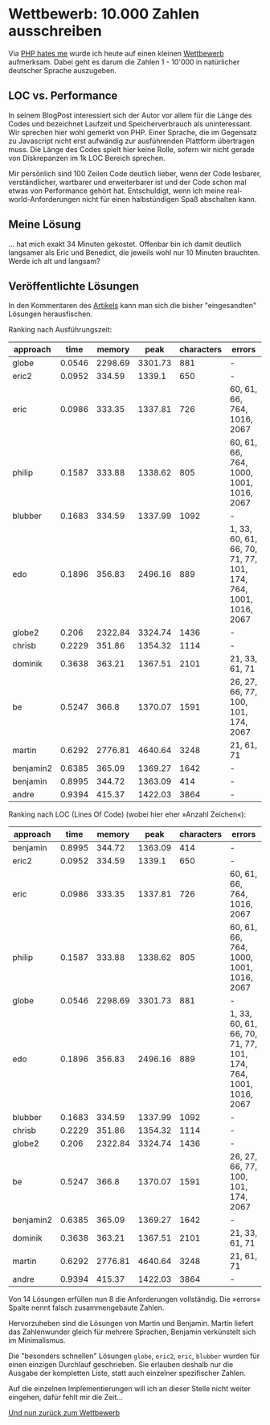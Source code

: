 # Wettbewerb: 10.000 Zahlen ausschreiben

Via [PHP hates me](http://www.phphatesme.com/blog/php/wettbewerb-10-000-zahlen-ausschreiben/) wurde ich heute auf einen kleinen [Wettbewerb](http://www.phpgangsta.de/wettbewerb-10-000-zahlen-ausschreiben) aufmerksam. Dabei geht es darum die Zahlen 1 - 10'000 in natürlicher deutscher Sprache auszugeben.


## LOC vs. Performance

In seinem BlogPost interessiert sich der Autor vor allem für die Länge des Codes und bezeichnet Laufzeit und Speicherverbrauch als uninteressant. Wir sprechen hier wohl gemerkt von PHP. Einer Sprache, die im Gegensatz zu Javascript nicht erst aufwändig zur ausführenden Plattform übertragen muss. Die Länge des Codes spielt hier keine Rolle, sofern wir nicht gerade von Diskrepanzen im 1k LOC Bereich sprechen.

Mir persönlich sind 100 Zeilen Code deutlich lieber, wenn der Code lesbarer, verständlicher, wartbarer und erweiterbarer ist und der Code schon mal etwas von Performance gehört hat. Entschuldigt, wenn ich meine real-world-Anforderungen nicht für einen halbstündigen Spaß abschalten kann.


## Meine Lösung

… hat mich exakt 34 Minuten gekostet. Offenbar bin ich damit deutlich langsamer als Eric und Benedict, die jeweils wohl nur 10 Minuten brauchten. Werde ich alt und langsam? 


## Veröffentlichte Lösungen 

In den Kommentaren des [Artikels](http://www.phpgangsta.de/wettbewerb-10-000-zahlen-ausschreiben) kann man sich die bisher "eingesandten" Lösungen herausfischen.

Ranking nach Ausführungszeit:

approach | time | memory | peak | characters | errors 
---------|------|--------|------|------------|--------
globe | 0.0546 | 2298.69 | 3301.73 | 881 | -
eric2 | 0.0952 | 334.59 | 1339.1 | 650 | -
eric | 0.0986 | 333.35 | 1337.81 | 726 | 60, 61, 66, 764, 1016, 2067
philip | 0.1587 | 333.88 | 1338.62 | 805 | 60, 61, 66, 764, 1000, 1001, 1016, 2067
blubber | 0.1683 | 334.59 | 1337.99 | 1092 | -
edo | 0.1896 | 356.83 | 2496.16 | 889 | 1, 33, 60, 61, 66, 70, 71, 77, 101, 174, 764, 1001, 1016, 2067
globe2 | 0.206 | 2322.84 | 3324.74 | 1436 | -
chrisb | 0.2229 | 351.86 | 1354.32 | 1114 | -
dominik | 0.3638 | 363.21 | 1367.51 | 2101 | 21, 33, 61, 71
be | 0.5247 | 366.8 | 1370.07 | 1591 | 26, 27, 66, 77, 100, 101, 174, 2067
martin | 0.6292 | 2776.81 | 4640.64 | 3248 | 21, 61, 71
benjamin2 | 0.6385 | 365.09 | 1369.27 | 1642 | -
benjamin | 0.8995 | 344.72 | 1363.09 | 414 | -
andre | 0.9394 | 415.37 | 1422.03 | 3864 | -

Ranking nach LOC (Lines Of Code) (wobei hier eher »Anzahl Zeichen«):

approach | time | memory | peak | characters | errors 
---------|------|--------|------|------------|--------
benjamin | 0.8995 | 344.72 | 1363.09 | 414 | -
eric2 | 0.0952 | 334.59 | 1339.1 | 650 | -
eric | 0.0986 | 333.35 | 1337.81 | 726 | 60, 61, 66, 764, 1016, 2067
philip | 0.1587 | 333.88 | 1338.62 | 805 | 60, 61, 66, 764, 1000, 1001, 1016, 2067
globe | 0.0546 | 2298.69 | 3301.73 | 881 | -
edo | 0.1896 | 356.83 | 2496.16 | 889 | 1, 33, 60, 61, 66, 70, 71, 77, 101, 174, 764, 1001, 1016, 2067
blubber | 0.1683 | 334.59 | 1337.99 | 1092 | -
chrisb | 0.2229 | 351.86 | 1354.32 | 1114 | -
globe2 | 0.206 | 2322.84 | 3324.74 | 1436 | -
be | 0.5247 | 366.8 | 1370.07 | 1591 | 26, 27, 66, 77, 100, 101, 174, 2067
benjamin2 | 0.6385 | 365.09 | 1369.27 | 1642 | -
dominik | 0.3638 | 363.21 | 1367.51 | 2101 | 21, 33, 61, 71
martin | 0.6292 | 2776.81 | 4640.64 | 3248 | 21, 61, 71
andre | 0.9394 | 415.37 | 1422.03 | 3864 | -

Von 14 Lösungen erfüllen nun 8 die Anforderungen vollständig. Die »errors« Spalte nennt falsch zusammengebaute Zahlen.

Hervorzuheben sind die Lösungen von Martin und Benjamin. Martin liefert das Zahlenwunder gleich für mehrere Sprachen, Benjamin verkünstelt sich im Minimalismus.

Die "besonders schnellen" Lösungen <code>globe</code>, <code>eric2</code>, <code>eric</code>, <code>blubber</code> wurden für einen einzigen Durchlauf geschrieben. Sie erlauben deshalb nur die Ausgabe der kompletten Liste, statt auch einzelner spezifischer Zahlen.

Auf die einzelnen Implementierungen will ich an dieser Stelle nicht weiter eingehen, dafür fehlt mir die Zeit…

[Und nun zurück zum Wettbewerb](http://www.phpgangsta.de/wettbewerb-10-000-zahlen-ausschreiben)